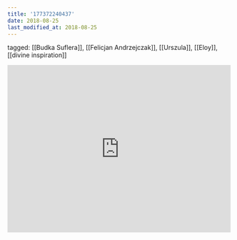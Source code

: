 ```yaml
---
title: '177372240437'
date: 2018-08-25
last_modified_at: 2018-08-25
---
```

tagged: [[Budka Suflera]], [[Felicjan Andrzejczak]], [[Urszula]], [[Eloy]], [[divine inspiration]]
<iframe allow="accelerometer; autoplay; clipboard-write; encrypted-media; gyroscope; picture-in-picture" allowfullscreen="" frameborder="0" height="375" id="youtube_iframe" src="https://www.youtube.com/embed/ueB0rsmoJKo?feature=oembed&amp;enablejsapi=1&amp;origin=https://safe.txmblr.com&amp;wmode=opaque" width="500"></iframe>